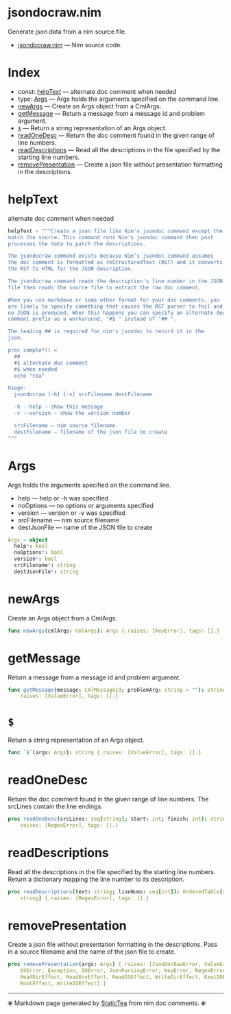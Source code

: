 # jsondocraw.nim

Generate json data from a nim source file.


* [jsondocraw.nim](../../src/jsondocraw.nim) &mdash; Nim source code.
# Index

* const: [helpText](#helptext) &mdash; alternate doc comment when needed 
* type: [Args](#args) &mdash; Args holds the arguments specified on the command line.
* [newArgs](#newargs) &mdash; Create an Args object from a CmlArgs.
* [getMessage](#getmessage) &mdash; Return a message from a message id and problem argument.
* [`$`](#) &mdash; Return a string representation of an Args object.
* [readOneDesc](#readonedesc) &mdash; Return the doc comment found in the given range of line numbers.
* [readDescriptions](#readdescriptions) &mdash; Read all the descriptions in the file specified by the starting line numbers.
* [removePresentation](#removepresentation) &mdash; Create a json file without presentation formatting in the descriptions.

# helpText

alternate doc comment
when needed


~~~nim
helpText = """Create a json file like Nim's jsondoc command except the descriptions
match the source. This command runs Nim's jsondoc command then post
processes the data to patch the descriptions.

The jsondocraw command exists because Nim’s jsondoc command assumes
the doc comment is formatted as reStructuredText (RST) and it converts
the RST to HTML for the JSON description.

The jsondocraw command reads the description's line number in the JSON
file then reads the source file to extract the raw doc comment.

When you use markdown or some other format for your doc comments, you
are likely to specify something that causes the RST parser to fail and
no JSON is produced. When this happens you can specify an alternate doc
comment prefix as a workaround, "#$ " instead of "## ".

The leading ## is required for nim's jsondoc to record it in the
json.

proc sample*() =
  ##
  #$ alternate doc comment
  #$ when needed
  echo "tea"

Usage:
  jsondocraw [-h] [-v] srcFilename destFilename

  -h --help — show this message
  -v --version — show the version number

  srcFilename — nim source filename
  destFilename — filename of the json file to create
"""
~~~

# Args

Args holds the arguments specified on the command line.

* help — help or -h was specified
* noOptions — no options or arguments specified
* version — version or -v was specified
* srcFilename — nim source filename
* destJsonFile — name of the JSON file to create


~~~nim
Args = object
  help*: bool
  noOptions*: bool
  version*: bool
  srcFilename*: string
  destJsonFile*: string
~~~

# newArgs

Create an Args object from a CmlArgs.


~~~nim
func newArgs(cmlArgs: CmlArgs): Args {.raises: [KeyError], tags: [].}
~~~

# getMessage

Return a message from a message id and problem argument.


~~~nim
func getMessage(message: CmlMessageId; problemArg: string = ""): string {.
    raises: [ValueError], tags: [].}
~~~

# `$`

Return a string representation of an Args object.


~~~nim
func `$`(args: Args): string {.raises: [ValueError], tags: [].}
~~~

# readOneDesc

Return the doc comment found in the given range of line
numbers. The srcLines contain the line endings.


~~~nim
proc readOneDesc(srcLines: seq[string]; start: int; finish: int): string {.
    raises: [RegexError], tags: [].}
~~~

# readDescriptions

Read all the descriptions in the file specified by the starting
line numbers. Return a dictionary mapping the line number to its
description.


~~~nim
proc readDescriptions(text: string; lineNums: seq[int]): OrderedTable[string,
    string] {.raises: [RegexError], tags: [].}
~~~

# removePresentation

Create a json file without presentation formatting in the
descriptions.  Pass in a source filename and the name of the json
file to create.


~~~nim
proc removePresentation(args: Args) {.raises: [JsonDocRawError, ValueError,
    OSError, Exception, IOError, JsonParsingError, KeyError, RegexError], tags: [
    ReadDirEffect, ReadEnvEffect, ReadIOEffect, WriteDirEffect, ExecIOEffect,
    RootEffect, WriteIOEffect].}
~~~


---
⦿ Markdown page generated by [StaticTea](https://github.com/flenniken/statictea/) from nim doc comments. ⦿
